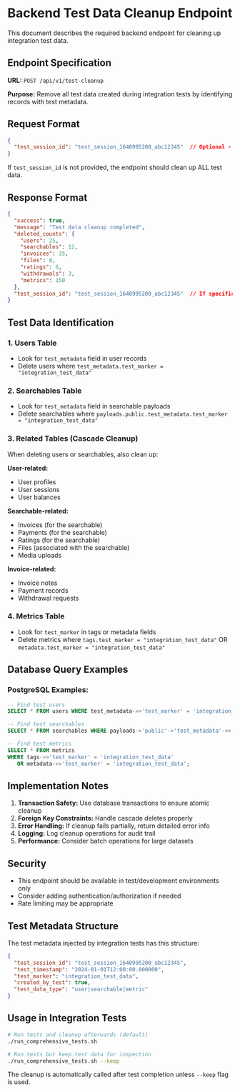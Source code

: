 # Backend Test Data Cleanup Endpoint

This document describes the required backend endpoint for cleaning up integration test data.

## Endpoint Specification

**URL:** `POST /api/v1/test-cleanup`

**Purpose:** Remove all test data created during integration tests by identifying records with test metadata.

## Request Format

```json
{
  "test_session_id": "test_session_1640995200_abc12345"  // Optional - specific session to clean
}
```

If `test_session_id` is not provided, the endpoint should clean up ALL test data.

## Response Format

```json
{
  "success": true,
  "message": "Test data cleanup completed",
  "deleted_counts": {
    "users": 25,
    "searchables": 12,
    "invoices": 35,
    "files": 8,
    "ratings": 6,
    "withdrawals": 3,
    "metrics": 150
  },
  "test_session_id": "test_session_1640995200_abc12345"  // If specific session was cleaned
}
```

## Test Data Identification

### 1. Users Table
- Look for `test_metadata` field in user records
- Delete users where `test_metadata.test_marker = "integration_test_data"`

### 2. Searchables Table  
- Look for `test_metadata` field in searchable payloads
- Delete searchables where `payloads.public.test_metadata.test_marker = "integration_test_data"`

### 3. Related Tables (Cascade Cleanup)
When deleting users or searchables, also clean up:

**User-related:**
- User profiles
- User sessions
- User balances

**Searchable-related:**
- Invoices (for the searchable)
- Payments (for the searchable)
- Ratings (for the searchable)
- Files (associated with the searchable)
- Media uploads

**Invoice-related:**
- Invoice notes
- Payment records
- Withdrawal requests

### 4. Metrics Table
- Look for `test_marker` in tags or metadata fields
- Delete metrics where `tags.test_marker = "integration_test_data"` OR `metadata.test_marker = "integration_test_data"`

## Database Query Examples

### PostgreSQL Examples:

```sql
-- Find test users
SELECT * FROM users WHERE test_metadata->>'test_marker' = 'integration_test_data';

-- Find test searchables  
SELECT * FROM searchables WHERE payloads->'public'->'test_metadata'->>'test_marker' = 'integration_test_data';

-- Find test metrics
SELECT * FROM metrics 
WHERE tags->>'test_marker' = 'integration_test_data' 
   OR metadata->>'test_marker' = 'integration_test_data';
```

## Implementation Notes

1. **Transaction Safety:** Use database transactions to ensure atomic cleanup
2. **Foreign Key Constraints:** Handle cascade deletes properly
3. **Error Handling:** If cleanup fails partially, return detailed error info
4. **Logging:** Log cleanup operations for audit trail
5. **Performance:** Consider batch operations for large datasets

## Security

- This endpoint should be available in test/development environments only
- Consider adding authentication/authorization if needed
- Rate limiting may be appropriate

## Test Metadata Structure

The test metadata injected by integration tests has this structure:

```json
{
  "test_session_id": "test_session_1640995200_abc12345",
  "test_timestamp": "2024-01-01T12:00:00.000000",
  "test_marker": "integration_test_data",
  "created_by_test": true,
  "test_data_type": "user|searchable|metric"
}
```

## Usage in Integration Tests

```bash
# Run tests and cleanup afterwards (default)
./run_comprehensive_tests.sh

# Run tests but keep test data for inspection
./run_comprehensive_tests.sh --keep
```

The cleanup is automatically called after test completion unless `--keep` flag is used.